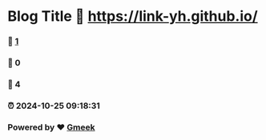 # Blog Title :link: https://link-yh.github.io/
### :page_facing_up: [1](https://link-yh.github.io/yh-link.github.io/tag.html) 
### :speech_balloon: 0 
### :hibiscus: 4 
### :alarm_clock: 2024-10-25 09:18:31 
### Powered by :heart: [Gmeek](https://github.com/Meekdai/Gmeek)
